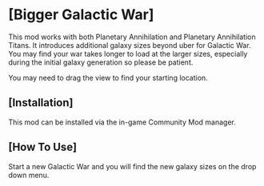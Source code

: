 # [Bigger Galactic War]

This mod works with both Planetary Annihilation and Planetary Annihilation Titans. It introduces additional galaxy sizes beyond uber for Galactic War. You may find your war takes longer to load at the larger sizes, especially during the initial galaxy generation so please be patient.

You may need to drag the view to find your starting location.

## [Installation]

This mod can be installed via the in-game Community Mod manager.

## [How To Use]

Start a new Galactic War and you will find the new galaxy sizes on the drop down menu.
